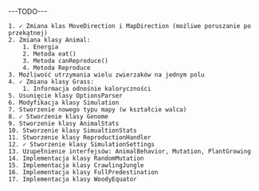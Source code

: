 ---TODO---

    1. ✓ Zmiana klas MoveDirection i MapDirection (możliwe poruszanie po przekątnej)
    2. Zmiana klasy Animal:
        1. Energia
        2. Metoda eat()
        3. Metoda canReproduce()
        4. Metoda Reproduce
    3. Możliwość utrzymania wielu zwierzaków na jednym polu
    4. ✓ Zmiana klasy Grass:
        1. Informacja odnośnie kaloryczności
    5. Usunięcie klasy OptionsParser
    6. Modyfikacja klasy Simulation
    7. Stworzenie nowego typu mapy (w kształcie walca)
    8. ✓ Stworzenie klasy Genome
    9. Stworzenie klasy AnimalStats
    10. Stworzenie klasy SimualtionStats
    11. Stworzenie klasy ReproductionHandler
    12. ✓ Stworzenie klasy SimulationSettings
    13. Uzupełnienie interfejsów: AnimalBehavior, Mutation, PlantGrowing
    14. Implementacja klasy RandomMutation
    15. Implementacja klasy CrawlingJungle
    16. Implementacja klasy FullPredestination
    17. Implementacja klasy WoodyEquator
